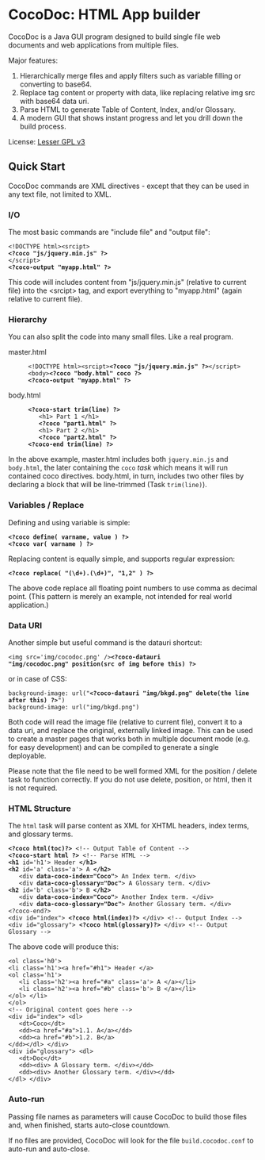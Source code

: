 CocoDoc: HTML App builder
=========================

CocoDoc is a Java GUI program designed to build single file web documents and web applications from multiple files.

<!--

For Developers
--------------

To build: Extract the jar, then use Ant to run "make" task of build.xml.

Documentation in doc folder.
Source code in src folder.

This document is in GitHub markdown format.

-->

Major features:

  1. Hierarchically merge files and apply filters such as variable filling or converting to base64.
  2. Replace tag content or property with data, like replacing relative img src with base64 data uri.
  3. Parse HTML to generate Table of Content, Index, and/or Glossary.
  4. A modern GUI that shows instant progress and let you drill down the build process.

License: <a href='http://www.gnu.org/licenses/lgpl.html'>Lesser GPL v3</a>

Quick Start
-----------

CocoDoc commands are XML directives - except that they can be used in any text file, not limited to XML.

### I/O ###

The most basic commands are "include file" and "output file":

<pre><code>&lt;!DOCTYPE html&gt;&lt;srcipt&gt;
<b>&lt;?coco "js/jquery.min.js" ?&gt;</b>
&lt;/script&gt;
<b>&lt;?coco-output "myapp.html" ?&gt;</b></code></pre>

This code will includes content from "js/jquery.min.js" (relative to current file) into the &lt;srcipt&gt; tag, and export everything to "myapp.html" (again relative to current file).


### Hierarchy ###

You can also split the code into many small files.  Like a real program.

<dl>
   <dt>master.html</dt>
   <dd><pre><code>&lt;!DOCTYPE html&gt;&lt;srcipt&gt;<b>&lt;?coco "js/jquery.min.js" ?&gt;</b>&lt;/script&gt;
&lt;body&gt;<b>&lt;?coco "body.html" coco ?&gt;</b>
<b>&lt;?coco-output "myapp.html" ?&gt;</b></code></pre></dd>
   <dt>body.html</dt>
   <dd><pre><code><b>&lt;?coco-start trim(line) ?&gt;</b>
   &lt;h1&gt; Part 1 &lt;/h1&gt;
   <b>&lt;?coco "part1.html" ?&gt;</b>
   &lt;h1&gt; Part 2 &lt;/h1&gt;
   <b>&lt;?coco "part2.html" ?&gt;</b>
<b>&lt;?coco-end trim(line) ?&gt;</b></code></pre></dd>
</dl>

In the above example, master.html includes both <code>jquery.min.js</code> and <code>body.html</code>, the later containing the <code>coco</code> <i>task</i> which means it will run contained coco directives.
body.html, in turn, includes two other files by declaring a block that will be line-trimmed (Task <code>trim(line)</code>).


### Variables / Replace ###

Defining and using variable is simple:

<pre><code><b>&lt;?coco define( varname, value ) ?&gt;</b>
<b>&lt;?coco var( varname ) ?&gt;</b></code></pre>

Replacing content is equally simple, and supports regular expression:

<code><b>&lt;?coco replace( "(\d+).(\d+)", "$1,$2" ) ?&gt;</b></code>

The above code replace all floating point numbers to use comma as decimal point.
(This pattern is merely an example, not intended for real world application.)

### Data URI ###

Another simple but useful command is the datauri shortcut:

<code>&lt;img src='img/cocodoc.png' /&gt;<b>&lt;?coco-datauri "img/cocodoc.png" position(src of img before this) ?&gt;</b></code>

or in case of CSS:

<pre><code>background-image: url("<b>&lt;?coco-datauri "img/bkgd.png" delete(the line after this) ?&gt;</b>")
background-image: url("img/bkgd.png")</code></pre>

Both code will read the image file (relative to current file), convert it to a data uri, and replace the original, externally linked image.
This can be used to create a master pages that works both in multiple document mode (e.g. for easy development) and can be compiled to generate a single deployable.

Please note that the file need to be well formed XML for the position / delete task to function correctly.
If you do not use delete, position, or html, then it is not required.


### HTML Structure ###

The <code>html</code> task will parse content as XML for XHTML headers, index terms, and glossary terms.

<pre><code><b>&lt;?coco html(toc)?&gt;</b> &lt;!-- Output Table of Content --&gt;
<b>&lt;?coco-start html ?&gt;</b> &lt;!-- Parse HTML --&gt;
<b>&lt;h1</b> id='h1'&gt; Header <b>&lt;/h1&gt;</b>
<b>&lt;h2</b> id='a' class='a'&gt; A <b>&lt;/h2&gt;</b>
   &lt;div <b>data-coco-index="Coco"</b>&gt; An Index term. &lt;/div&gt;
   &lt;div <b>data-coco-glossary="Doc"</b>&gt; A Glossary term. &lt;/div&gt;
<b>&lt;h2</b> id='b' class='b'&gt; B <b>&lt;/h2&gt;</b>
   &lt;div <b>data-coco-index="Coco"</b>&gt; Another Index term. &lt;/div&gt;
   &lt;div <b>data-coco-glossary="Doc"</b>&gt; Another Glossary term. &lt;/div&gt;
&lt;?coco-end?&gt;
&lt;div id="index"&gt; <b>&lt;?coco html(index)?&gt;</b> &lt;/div&gt; &lt;!-- Output Index --&gt;
&lt;div id="glossary"&gt; <b>&lt;?coco html(glossary)?&gt;</b> &lt;/div&gt; &lt;!-- Output Glossary --&gt;</code></pre>

The above code will produce this:

<pre><code>&lt;ol class='h0'&gt;
&lt;li class='h1'&gt;&lt;a href="#h1"&gt; Header &lt;/a&gt;
&lt;ol class='h1'&gt;
   &lt;li class='h2'&gt;&lt;a href="#a" class='a'&gt; A &lt;/a&gt;&lt;/li&gt;
   &lt;li class='h2'&gt;&lt;a href="#b" class='b'&gt; B &lt;/a&gt;&lt;/li&gt;
&lt;/ol&gt; &lt;/li&gt;
&lt;/ol&gt;
&lt;!-- Original content goes here --&gt;
&lt;div id="index"&gt; &lt;dl&gt;
   &lt;dt&gt;Coco&lt;/dt&gt;
   &lt;dd&gt;&lt;a href="#a"&gt;1.1. A&lt;/a&gt;&lt;/dd&gt;
   &lt;dd&gt;&lt;a href="#b"&gt;1.2. B&lt;/a&gt;
&lt;/dd&gt;&lt;/dl&gt; &lt;/div&gt;
&lt;div id="glossary"&gt; &lt;dl&gt;
   &lt;dt&gt;Doc&lt;/dt&gt;
   &lt;dd&gt;&lt;div&gt; A Glossary term. &lt;/div&gt;&lt;/dd&gt;
   &lt;dd&gt;&lt;div&gt; Another Glossary term. &lt;/div&gt;&lt;/dd&gt;
&lt;/dl&gt; &lt;/div&gt;
</code></pre>

### Auto-run ###

Passing file names as parameters will cause CocoDoc to build those files and, when finished, starts auto-close countdown.

If no files are provided, CocoDoc will look for the file <code>build.cocodoc.conf</code> to auto-run and auto-close.